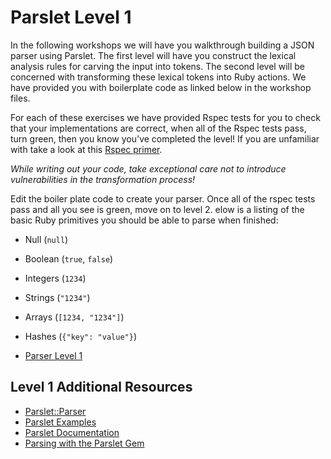 # Parslet Level 1
In the following workshops we will have you walkthrough building a JSON parser using Parslet. The first level will have you construct the lexical analysis rules for carving the input into tokens. The second level will be concerned with transforming these lexical tokens into Ruby actions. We have provided you with boilerplate code as linked below in the workshop files.

For each of these exercises we have provided Rspec tests for you to check that your implementations are correct, when all of the Rspec tests pass, turn green, then you know you've completed the level! If you are unfamiliar with take a look at
this [Rspec primer](http://blog.davidchelimsky.net/blog/2007/05/14/an-introduction-to-rspec-part-i/).

*While writing out your code, take exceptional care not to introduce vulnerabilities in the transformation process!*

Edit the boiler plate code to create your parser. Once all of the rspec tests pass and all you see is green, move on to level 2.  elow is a listing of the basic Ruby primitives you should be able to parse when finished:

* Null (`null`)
* Boolean (`true`, `false`)
* Integers (`1234`)
* Strings (`"1234"`)
* Arrays (`[1234, "1234"]`)
* Hashes (`{"key": "value"}`)

* [Parser Level 1](/rubysec/parsing1)

## Level 1 Additional Resources

* [Parslet::Parser](http://kschiess.github.io/parslet/parser.html)
* [Parslet Examples](https://github.com/kschiess/parslet/tree/master/example)
* [Parslet Documentation](http://kschiess.github.io/parslet/documentation.html)
* [Parsing with the Parslet Gem](http://www.sitepoint.com/parsing-parslet-gem/)
